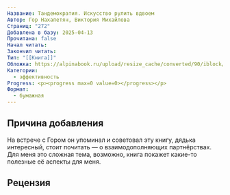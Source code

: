 ```yaml
---
Название: Тандемократия. Искусство рулить вдвоем
Автор: Гор Нахапетян, Виктория Михайлова
Страниц: "272"
Добавлена в базу: 2025-04-13
Прочитана: false
Начал читать: 
Закончил читать: 
Тип: "[[Книга]]"
Обложка: https://alpinabook.ru/upload/resize_cache/converted/90/iblock/6e4/pjkl5lbxyys01x7r3bn0lxd8ixk8qkcn/1410_1410_1/face_1230px_RGB_BIG_Tandemokratija.jpg.webp
Категории:
  - эффективность
Progress: <p><progress max=0 value=0></progress></p>
Формат:
  - бумажная
---
```

## Причина добавления

На встрече с Гором он упоминал и советовал эту книгу, дядька интересный, стоит почитать — о взаимодополняющих партнёрствах. Для меня это сложная тема, возможно, книга покажет какие-то полезные её аспекты для меня.

## Рецензия
